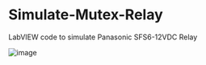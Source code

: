 # Simulate-Mutex-Relay
LabVIEW code to simulate Panasonic SFS6-12VDC Relay


![image](https://github.com/Agnibh/Simulate-Mutex-Relay/assets/44911393/9da3ee07-b1cc-42af-b638-1194f11d3720)
